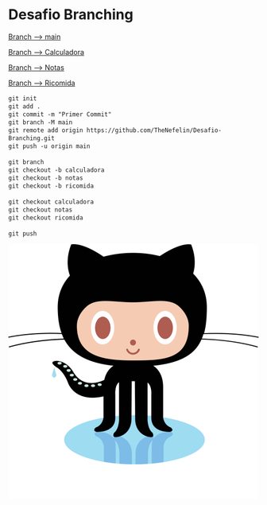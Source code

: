 # Desafio Branching

[Branch --> main](https://github.com/TheNefelin/Desafio-Branching)

[Branch --> Calculadora](https://github.com/TheNefelin/Desafio-Branching/tree/calculadora)

[Branch --> Notas](https://github.com/TheNefelin/Desafio-Branching/tree/notas)

[Branch --> Ricomida](https://github.com/TheNefelin/Desafio-Branching/tree/ricomida)

```
git init
git add .
git commit -m "Primer Commit"
git branch -M main
git remote add origin https://github.com/TheNefelin/Desafio-Branching.git
git push -u origin main

git branch
git checkout -b calculadora
git checkout -b notas
git checkout -b ricomida

git checkout calculadora
git checkout notas
git checkout ricomida

git push
```

<img src="./assets/img/octocat.png" alt="octocat icon">
